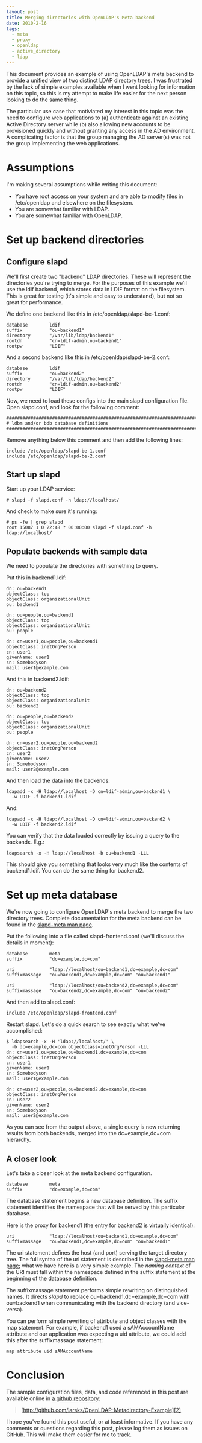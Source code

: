 ```yaml
---
layout: post
title: Merging directories with OpenLDAP's Meta backend
date: 2010-2-16
tags:
  - meta
  - proxy
  - openldap
  - active_directory
  - ldap
---
```


This document provides an example of using OpenLDAP's meta backend to provide a unified view of two distinct LDAP directory trees. I was frustrated by the lack of simple examples available when I went looking for information on this topic, so this is my attempt to make life easier for the next person looking to do the same thing.

The particular use case that motiviated my interest in this topic was the need to configure web applications to (a) authenticate against an existing Active Directory server while (b) also allowing new accounts to be provisioned quickly and without granting any access in the AD environment. A complicating factor is that the group managing the AD server(s) was not the group implementing the web applications.

# Assumptions

I'm making several assumptions while writing this document:

  - You have root access on your system and are able to modify files in /etc/openldap and elsewhere on the filesystem.
  - You are somewhat familiar with LDAP.
  - You are somewhat familiar with OpenLDAP.

# Set up backend directories

## Configure slapd

We'll first create two "backend" LDAP directories. These will represent the directories you're trying to merge. For the purposes of this example we'll use the ldif backend, which stores data in LDIF format on the filesystem. This is great for testing (it's simple and easy to understand), but not so great for performance.

We define one backend like this in /etc/openldap/slapd-be-1.conf:
    
    
    database        ldif
    suffix          "ou=backend1"
    directory       "/var/lib/ldap/backend1"
    rootdn          "cn=ldif-admin,ou=backend1"
    rootpw          "LDIF"
    

And a second backend like this in /etc/openldap/slapd-be-2.conf:
    
    
    database        ldif
    suffix          "ou=backend2"
    directory       "/var/lib/ldap/backend2"
    rootdn          "cn=ldif-admin,ou=backend2"
    rootpw          "LDIF"
    

Now, we need to load these configs into the main slapd configuration file. Open slapd.conf, and look for the following comment:
    
    
    #######################################################################
    # ldbm and/or bdb database definitions
    #######################################################################
    

Remove anything below this comment and then add the following lines:
    
    
    include /etc/openldap/slapd-be-1.conf
    include /etc/openldap/slapd-be-2.conf
    

## Start up slapd

Start up your LDAP service:
    
    
    # slapd -f slapd.conf -h ldap://localhost/
    

And check to make sure it's running:
    
    
    # ps -fe | grep slapd
    root 15087 1 0 22:48 ? 00:00:00 slapd -f slapd.conf -h ldap://localhost/
    

## Populate backends with sample data

We need to populate the directories with something to query.

Put this in backend1.ldif:
    
    
    dn: ou=backend1
    objectClass: top
    objectClass: organizationalUnit
    ou: backend1
    
    dn: ou=people,ou=backend1
    objectClass: top
    objectClass: organizationalUnit
    ou: people
    
    dn: cn=user1,ou=people,ou=backend1
    objectClass: inetOrgPerson
    cn: user1
    givenName: user1
    sn: Somebodyson
    mail: user1@example.com
    

And this in backend2.ldif:
    
    
    dn: ou=backend2
    objectClass: top
    objectClass: organizationalUnit
    ou: backend2
    
    dn: ou=people,ou=backend2
    objectClass: top
    objectClass: organizationalUnit
    ou: people
    
    dn: cn=user2,ou=people,ou=backend2
    objectClass: inetOrgPerson
    cn: user2
    givenName: user2
    sn: Somebodyson
    mail: user2@example.com
    

And then load the data into the backends:
    
    
    ldapadd -x -H ldap://localhost -D cn=ldif-admin,ou=backend1 \
      -w LDIF -f backend1.ldif
    

And:
    
    
    ldapadd -x -H ldap://localhost -D cn=ldif-admin,ou=backend2 \
      -w LDIF -f backend2.ldif
    

You can verify that the data loaded correctly by issuing a query to the backends. E.g.:
    
    
    ldapsearch -x -H ldap://localhost -b ou=backend1 -LLL
    

This should give you something that looks very much like the contents of backend1.ldif. You can do the same thing for backend2.

# Set up meta database

We're now going to configure OpenLDAP's meta backend to merge the two directory trees. Complete documentation for the meta backend can be found in the [slapd-meta man page][1].

Put the following into a file called slapd-frontend.conf (we'll discuss the details in moment):
    
    
    database        meta
    suffix          "dc=example,dc=com"
    
    uri             "ldap://localhost/ou=backend1,dc=example,dc=com"
    suffixmassage   "ou=backend1,dc=example,dc=com" "ou=backend1"
    
    uri             "ldap://localhost/ou=backend2,dc=example,dc=com"
    suffixmassage   "ou=backend2,dc=example,dc=com" "ou=backend2"
    

And then add to slapd.conf:
    
    
    include /etc/openldap/slapd-frontend.conf
    

Restart slapd. Let's do a quick search to see exactly what we've accomplished:
    
    
    $ ldapsearch -x -H 'ldap://localhost/' \
      -b dc=example,dc=com objectclass=inetOrgPerson -LLL
    dn: cn=user1,ou=people,ou=backend1,dc=example,dc=com
    objectClass: inetOrgPerson
    cn: user1
    givenName: user1
    sn: Somebodyson
    mail: user1@example.com
    
    dn: cn=user2,ou=people,ou=backend2,dc=example,dc=com
    objectClass: inetOrgPerson
    cn: user2
    givenName: user2
    sn: Somebodyson
    mail: user2@example.com
    

As you can see from the output above, a single query is now returning results from both backends, merged into the dc=example,dc=com hierarchy.

## A closer look

Let's take a closer look at the meta backend configuration.
    
    
    database        meta
    suffix          "dc=example,dc=com"
    

The database statement begins a new database definition. The suffix statement identifies the namespace that will be served by this particular database.

Here is the proxy for backend1 (the entry for backend2 is virtually identical):
    
    
    uri             "ldap://localhost/ou=backend1,dc=example,dc=com"
    suffixmassage   "ou=backend1,dc=example,dc=com" "ou=backend1"
    

The uri statement defines the host (and port) serving the target directory tree. The full syntax of the uri statement is described in the [slapd-meta man page][1]; what we have here is a very simple example. The _naming context_ of the URI must fall within the namespace defined in the suffix statement at the beginning of the database definition.

The suffixmassage statement performs simple rewriting on distinguished names. It directs _slapd_ to replace ou=backend1,dc=example,dc=com with ou=backend1 when communicating with the backend directory (and vice-versa).

You can perform simple rewriting of attribute and object classes with the map statement. For example, if backend1 used a sAMAccountName attribute and our application was expecting a uid attribute, we could add this after the suffixmassage statement:
    
    
    map attribute uid sAMAccountName
    

# Conclusion

The sample configuration files, data, and code referenced in this post are available online in [a github repository][2]:

> [http://github.com/larsks/OpenLDAP-Metadirectory-Example][2]

I hope you've found this post useful, or at least informative. If you have any comments or questions regarding this post, please log them as issues on GitHub. This will make them easier for me to track.

[1]: http://www.openldap.org/software/man.cgi?query=slapd-meta&apropos=0&sektion=0&manpath=OpenLDAP+2.4-Release&format=html
[2]: http://github.com/larsks/OpenLDAP-Metadirectory-Example

